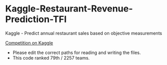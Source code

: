 # Kaggle-Restaurant-Revenue-Prediction-TFI

Kaggle - Predict annual restaurant sales based on objective measurements


[Competition on Kaggle](https://www.kaggle.com/c/restaurant-revenue-prediction)

* Please edit the correct paths for reading and writing the files.
* This code ranked 79th / 2257 teams.

